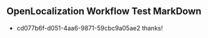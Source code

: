 ## OpenLocalization Workflow Test MarkDown
* cd077b6f-d051-4aa6-9871-59cbc9a05ae2 
thanks!<!--HONumber=Mar16_HO3-->
